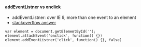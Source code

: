 #### addEventListner vs onclick
* addEventListner: over IE 9, more than one event to an element
* [stackoverflow answer](http://stackoverflow.com/questions/6348494/addeventlistener-vs-onclick)

```
var element = document.getElementById('');
element.attachEvent('onclick', function() {})
element.addEventListner('click', function() {}, false)
```

